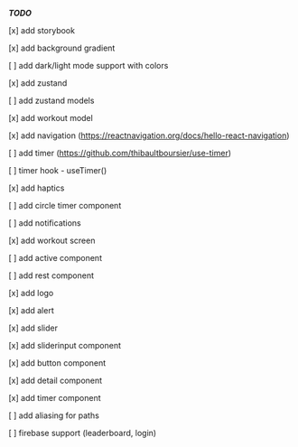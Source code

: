 ***TODO***

[x] add storybook

[x] add background gradient

[ ] add dark/light mode support with colors

[x] add zustand

[ ] add zustand models

[x] add workout model

[x] add navigation (https://reactnavigation.org/docs/hello-react-navigation)

[ ] add timer (https://github.com/thibaultboursier/use-timer)

[ ] timer hook - useTimer()

[x] add haptics

[ ] add circle timer component

[ ] add notifications

[x] add workout screen

[ ] add active component

[ ] add rest component

[x] add logo

[x] add alert

[x] add slider

[x] add sliderinput component

[x] add button component

[x] add detail component

[x] add timer component

[ ] add aliasing for paths

[ ] firebase support (leaderboard, login)